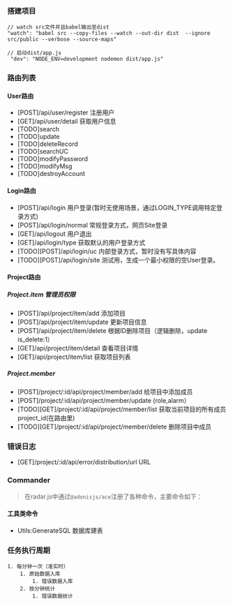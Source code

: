 

### 搭建项目
```
// watch src文件并且babel输出至dist
"watch": "babel src --copy-files --watch --out-dir dist  --ignore src/public --verbose --source-maps"

// 启动dist/app.js
 "dev": "NODE_ENV=development nodemon dist/app.js"
```

### 路由列表
#### User路由
- [POST]/api/user/register  注册用户
- [GET]/api/user/detail 获取用户信息
- [TODO]search
- [TODO]update
- [TODO]deleteRecord
- [TODO]searchUC
- [TODO]modifyPassword
- [TODO]modifyMsg
- [TODO]destroyAccount

#### Login路由
- [POST]/api/login 用户登录(暂时无使用场景，通过LOGIN_TYPE调用特定登录方式)
- [POST]/api/login/normal 常规登录方式，网页Site登录
- [GET]/api/logout  用户退出
- [GET]/api/login/type 获取默认的用户登录方式
- [TODO][POST]/api/login/uc  内部登录方式，暂时没有写具体内容
- [TODO][POST]/api/login/site  测试用，生成一个最小权限的空User登录。

#### Project路由
##### Project.item 管理员权限
- [POST]/api/project/item/add 添加项目
- [POST]/api/project/item/update 更新项目信息
- [POST]/api/project/item/delete 根据ID删除项目（逻辑删除，update is_delete:1）
- [GET]/api/project/item/detail 查看项目详情
- [GET]/api/project/item/list 获取项目列表

##### Project.member 
- [POST]/project/:id/api/project/member/add 给项目中添加成员
- [POST]/project/:id/api/project/member/update (role,alarm）
- [TODO][GET]/project/:id/api/project/member/list 获取当前项目的所有成员 project_id(在路由里)
- [TODO][GET]/project/:id/api/project/member/delete 删除项目中成员


### 错误日志
- [GET]/project/:id/api/error/distribution/url URL





### Commander
> 在radar.js中通过`@adonisjs/ace`注册了各种命令，主要命令如下：
#### 工具类命令
- Utils:GenerateSQL 数据库建表


### 任务执行周期
    1. 每分钟一次（准实时）
        1. 原始数据入库
            1. 错误数据入库
        2. 按分钟统计
            1. 错误数据统计
